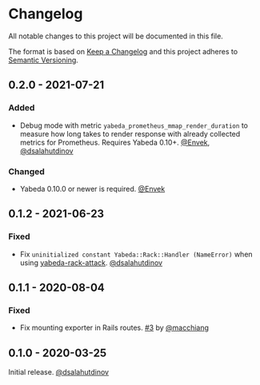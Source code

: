 # Changelog

All notable changes to this project will be documented in this file.

The format is based on [Keep a Changelog](http://keepachangelog.com/en/1.0.0/)
and this project adheres to [Semantic Versioning](http://semver.org/spec/v2.0.0.html).

## 0.2.0 - 2021-07-21

### Added

 - Debug mode with metric `yabeda_prometheus_mmap_render_duration` to measure how long takes to render response with already collected metrics for Prometheus. Requires Yabeda 0.10+. [@Envek], [@dsalahutdinov]

### Changed

 - Yabeda 0.10.0 or newer is required. [@Envek]

## 0.1.2 - 2021-06-23

### Fixed

 - Fix `uninitialized constant Yabeda::Rack::Handler (NameError)` when using [yabeda-rack-attack](https://github.com/dsalahutdinov/yabeda-rack-attack). [@dsalahutdinov]

## 0.1.1 - 2020-08-04

### Fixed

- Fix mounting exporter in Rails routes. [#3](https://github.com/yabeda-rb/yabeda-prometheus-mmap/pull/3) by [@macchiang][]

## 0.1.0 - 2020-03-25

Initial release. [@dsalahutdinov][]

[@macchiang]: https://github.com/macchiang "Mac"
[@dsalahutdinov]: https://github.com/dsalahutdinov "Salahutdinov Dmitry"
[@Envek]: https://github.com/Envek "Andrey Novikov"
